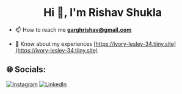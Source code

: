 <h1 align="center">Hi 👋, I'm Rishav Shukla</h1>


- 📫 How to reach me **garghrishav@gmail.com**

- 📄 Know about my experiences [https://ivory-lesley-34.tiiny.site](https://ivory-lesley-34.tiiny.site)



## 🌐 Socials:
[![Instagram](https://img.shields.io/badge/Instagram-%23E4405F.svg?logo=Instagram&logoColor=white)](https://instagram.com/___rishav__01) [![LinkedIn](https://img.shields.io/badge/LinkedIn-%230077B5.svg?logo=linkedin&logoColor=white)](https://linkedin.com/in/rishav-shukla-2bb554229) 
